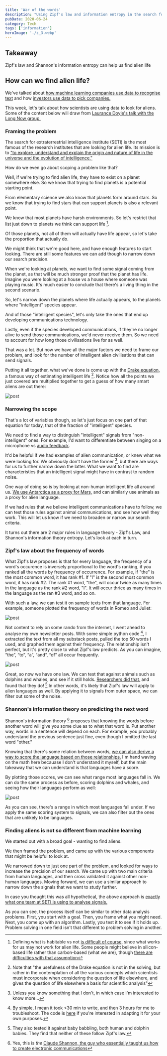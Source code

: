 ```yaml
---
title: 'War of the words'
description: "Using Zipf's law and information entropy in the search for aliens"
pubDate: 2020-06-24
category: Tech
tags: ['information']
heroImage: './z_3.webp'
---
```


## Takeaway

Zipf's law and Shannon's information entropy can help us find alien life

## How can we find alien life?

We've talked about [how machine learning companies use data to recognise text](https://leonlins.com/writing/2020_06_10_ml/ 'ML') and how [investors use data to pick companies.](https://leonlins.com/writing/2020_06_17_data/ 'invest')

This week, let's talk about how scientists are using data to look for aliens. Some of the content below will draw from [Laurance Doyle's talk with the Long Now group.](http://longnow.org/seminars/02020/apr/29/interspecies-communication-and-search-extraterrestrial-intelligence/ 'Long')

### Framing the problem

The search for extraterrestrial intelligence institute (SETI) is the most famous of the research institutes that are looking for alien life. Its mission is to ["to explore, understand and explain the origin and nature of life in the universe and the evolution of intelligence."](https://www.seti.org/about-us/mission 'mission')

How do we even go about scoping a problem like that?

Well, if we're trying to find alien life, they have to exist on a planet somewhere else. So we know that trying to find planets is a potential starting point.

From elementary science we also know that planets form around stars. So we know that trying to find stars that can support planets is also a relevant point.

We know that most planets have harsh environments. So let's restrict that list just down to planets we think can support life [^1].

Of those planets, not all of them will actually have life appear, so let's take the proportion that actually do.

We might think that we're good here, and have enough features to start looking. There are still some features we can add though to narrow down our search precision.

When we're looking at planets, we want to find some signal coming from the planet, as that will be much stronger proof that the planet has life. Imagine you were looking at a house vs a house where someone was playing music. It's much easier to conclude that there's a living thing in the second scenario.

So, let's narrow down the planets where life actually appears, to the planets where "intelligent" species appear.

And of those "intelligent species", let's only take the ones that end up developing communications technology.

Lastly, even if the species developed communications, if they're no longer alive to send those communications, we'd never receive them. So we need to account for how long those civilisations live for as well.

That was a lot. But now we have all the major factors we need to frame our problem, and look for the number of intelligent alien civilisations that can send signals.

Putting it all together, what we've done is come up with the [Drake equation](https://en.wikipedia.org/wiki/Drake_equation#:~:text=The%20Drake%20equation%20is%20a%20statement%20that%20stimulates%20intellectual%20curiosity,a%20part%20of%20that%20universe. 'Drake'), a famous way of estimating intelligent life [^2]. Notice how all the points we just covered are multiplied together to get a guess of how many smart aliens are out there:

![post](./z_1.webp)

### Narrowing the scope

That's a lot of variables though, so let's just focus on one part of that equation for today, that of the fraction of "intelligent" species.

We need to find a way to distinguish "intelligent" signals from "non-intelligent" ones. For example, I'd want to differentiate between singing on a microphone vs [audio feedback](https://en.wikipedia.org/wiki/Audio_feedback 'audio').

It'd be helpful if we had examples of alien communication, or knew what we were looking for. We obviously don't have the former [^3], but there are ways for us to further narrow down the latter. What we want to find are characteristics that an intelligent signal might have in contrast to random noise.

One way of doing so is by looking at non-human intelligent life all around us. [We use Antarctica as a proxy for Mars,](https://www.cnn.com/2015/12/09/health/white-mars-antarctica-concordia/index.html 'Mars') and can similarly use animals as a proxy for alien language.

If we had rules that we believe intelligent communications have to follow, we can test those rules against animal communications, and see how well they work. This will let us know if we need to broaden or narrow our search criteria.

It turns out there are 2 major rules in language theory - Zipf's Law, and Shannon's information theory entropy. Let's look at each in turn.

### Zipf's law about the frequency of words

What Zipf's law proposes is that for every language, the frequency of a word's occurence is inversely proportional to the word's ranking, if you ranked all the words by frequency of occurrence. For example, if "the" is the most common word, it has rank #1. If "I" is the second most common word, it has rank #2. The rank #1 word, "the", will occur twice as many times in the language as the rank #2 word, "I". It will occur thrice as many times in the language as the ran #3 word, and so on.

With such a law, we can test it on sample texts from that language. For example, someone plotted the frequency of words in Romeo and Juliet:

![post](./z_2.webp)

Not content to rely on some rando from the internet, I went ahead to analyse my own newsletter posts. With some simple python code [^4], I extracted the text from all my substack posts, pulled the top 50 words I used, and graphed them against their frequency. The relationship isn't perfect, but it's pretty close to what Zipf's law predicts. As you can imagine, “the”, “to”, “a”, “and”, “of” all occur frequently.

![post](./z_3.webp)

Great, so now we have one law. We can test that against animals such as dolphins and whales, and see if it still holds. [Researchers did that,](https://www.seti.org/animal-communications-information-theory-and-search-extraterrestrial-intelligence-seti#:~:text=We%20also%20found%20that%20bottlenose,Zipf's%20Law%20distribution%20of%20signals.&text=In%20other%20words%2C%20baby%20bottlenose,start%20to%20whistle%20like%20adults. 'dolphin') and found that they do! [^5] In other words, it's likely that Zipf's law will apply to alien languages as well. By applying it to signals from outer space, we can filter out some of the noise.

### Shannon's information theory on predicting the next word

Shannon's information theory [^6] proposes that knowing the words before another word will give you some clue as to what that word is. Put another way, words in a sentence will depend on each. For example, you probably understand the previous sentence just fine, even though I omitted the last word "other."

Knowing that there's some relation between words, [we can also derive a way to score the language based on those relationships.](https://langev.com/pdf/plotkin00languageEvolution.pdf 'shannon') I'm hand waving on the math here becauase I don't understand it myself, but the main takeaway that we can understand is that languages have a score.

By plotting those scores, we can see what range most languages fall in. We can do the same process as before, scoring dolphins and whales, and seeing how their languages perform as well:

![post](./z_4.webp)

As you can see, there's a range in which most languages fall under. If we apply the same scoring system to signals, we can also filter out the ones that are unlikely to be languages.

### Finding aliens is not so different from machine learning

We started out with a broad goal - wanting to find aliens.

We then framed the problem, and came up with the various components that might be helpful to look at.

We narrowed down to just one part of the problem, and looked for ways to increase the precision of our search. We came up with two main criteria from human languages, and then cross validated it against other non-human languages. Moving forward, we can use a similar approach to narrow down the signals that we want to study further.

In case you thought this was all hypothetical, the above approach is [exactly what one team at SETI is using to analyse signals.](https://www.seti.org/animal-communications-information-theory-and-search-extraterrestrial-intelligence-seti#:~:text=We%20also%20found%20that%20bottlenose,Zipf's%20Law%20distribution%20of%20signals.&text=In%20other%20words%2C%20baby%20bottlenose,start%20to%20whistle%20like%20adults. 'SETI')

As you can see, the process itself can be similar to other data analysis problems. First, you start with a goal. Then, you frame what you might need. Next, you come up with an algorithm. Lastly, you test it to see if it holds up. Problem solving in one field isn't that different to problem solving in another.

[^1]: Defining what is habitable vs not [is difficult of course,](https://en.wikipedia.org/wiki/Circumstellar_habitable_zone 'zone') since what works for us may not work for alien life. Some people might believe in silicon-based life rather than carbon-based (what we are), though [there are difficulties with that assumption](https://astronomy.stackexchange.com/questions/20858/why-do-aliens-have-to-be-carbon-based-lifeforms 'carbon')

[^2]: Note that "the usefulness of the Drake equation is not in the solving, but rather in the contemplation of all the various concepts which scientists must incorporate when considering the question of life elsewhere, and gives the question of life elsewhere a basis for scientific analysis"

[^3]: Unless you know something that I don't, in which case I'm interested to know more...

[^4]: By simple, I mean it took <30 min to write, and then 3 hours for me to troubleshoot. The code is [here](https://github.com/leonlinsx/ABP-code/blob/master/Python-projects/File%20extractor.py 'git') if you're interested in adapting it for your own purposes.

[^5]: They also tested it against baby babbling, both human and dolphin babies. They find that neither of these follow Zipf's law.

[^6]: Yes, this is _the_ [Claude Shannon, the guy who essentially taught us how to create electronic communications](https://www.itsoc.org/about/shannon 'Shannon')
